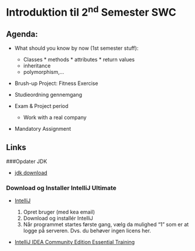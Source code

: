 # Introduktion til 2<sup>nd</sup> Semester SWC
## Agenda:
* What should you know by now (1st semester stuff): 
	* Classes
    		* methods
    		* attributes
    		* return values 
   	* inheritance 
   	* polymorphism,…

* Brush-up Project: Fitness Exercise

* Studieordning gennemgang    

* Exam & Project period
	* Work with a real company

* Mandatory Assignment



## Links
###Opdater JDK    

* [jdk download](http://www.java.oracle.com)

### Download og Installer IntelliJ Ultimate    

* [IntelliJ](https://www.jetbrains.com/estore/students/)
	1. Opret bruger (med kea email)
	2. Download og installér IntelliJ 
	3. Når programmet startes første gang, vælg da mulighed “1” som er at logge på serveren. Dvs. du behøver ingen licens her.


* [IntelliJ IDEA Community Edition Essential Training](https://www.lynda.com/Java-tutorials/Welcome/486759/606148-4.html)

